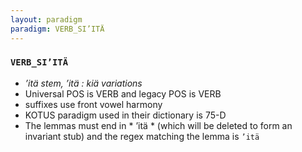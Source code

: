 ```yaml
---
layout: paradigm
paradigm: VERB_SI’ITÄ
---
```

### ` VERB_SI’ITÄ `

* _’itä stem, ’itä : kiä variations_
* Universal POS is VERB and legacy POS is VERB
* suffixes use front vowel harmony
* KOTUS paradigm used in their dictionary is 75-D
* The lemmas must end in * ’itä * (which will be deleted to form an invariant stub) and the regex matching the lemma is ` ’itä `
